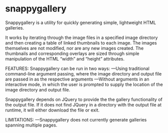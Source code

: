 snappygallery
=============
Snappygallery is a utility for quickly generating simple, lightweight HTML galleries.

It works by iterating through the image files in a specified image directory and then creating a table of linked thumbnails to each image. The images themselves are not modified, nor are any new images created. The thumbnails and corresponding overlays are sized through simple manipulation of the HTML “width” and “height” attributes.

FEATURES:
Snappygallery can be run in two ways:
—Using traditional command-line argument passing, where the image directory and output file are passed in as the respective arguments
—Without arguments in an interactive mode, in which the user is prompted to supply the location of the image directory and output file.

Snappygallery depends on JQuery to provide the the gallery functionality of the output file. If it does not find JQuery in a directory with the output file at runtime, it will either download the file or exit.


LIMITATIONS:
—Snappygallery does not currently generate galleries spanning multiple pages.
